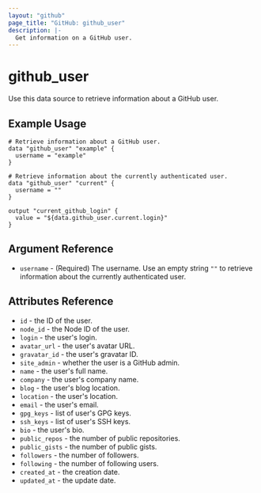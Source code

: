 ```yaml
---
layout: "github"
page_title: "GitHub: github_user"
description: |-
  Get information on a GitHub user.
---
```


# github\_user

Use this data source to retrieve information about a GitHub user.

## Example Usage

```hcl
# Retrieve information about a GitHub user.
data "github_user" "example" {
  username = "example"
}

# Retrieve information about the currently authenticated user.
data "github_user" "current" {
  username = ""
}

output "current_github_login" {
  value = "${data.github_user.current.login}"
}

```

## Argument Reference

 * `username` - (Required) The username. Use an empty string `""` to retrieve information about the currently authenticated user.

## Attributes Reference

 * `id` - the ID of the user.
 * `node_id` - the Node ID of the user.
 * `login` - the user's login.
 * `avatar_url` - the user's avatar URL.
 * `gravatar_id` - the user's gravatar ID.
 * `site_admin` - whether the user is a GitHub admin.
 * `name` - the user's full name.
 * `company` - the user's company name.
 * `blog` - the user's blog location.
 * `location` - the user's location.
 * `email` - the user's email.
 * `gpg_keys` - list of user's GPG keys.
 * `ssh_keys` - list of user's SSH keys.
 * `bio` - the user's bio.
 * `public_repos` - the number of public repositories.
 * `public_gists` - the number of public gists.
 * `followers` - the number of followers.
 * `following` - the number of following users.
 * `created_at` - the creation date.
 * `updated_at` - the update date.
